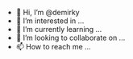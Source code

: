 - 👋 Hi, I’m @demirky
- 👀 I’m interested in ...
- 🌱 I’m currently learning ...
- 💞️ I’m looking to collaborate on ...
- 📫 How to reach me ...

<!---
demirky/demirky is a ✨ special ✨ repository because its `README.md` (this file) appears on your GitHub profile.
You can click the Preview link to take a look at your changes.
--->
